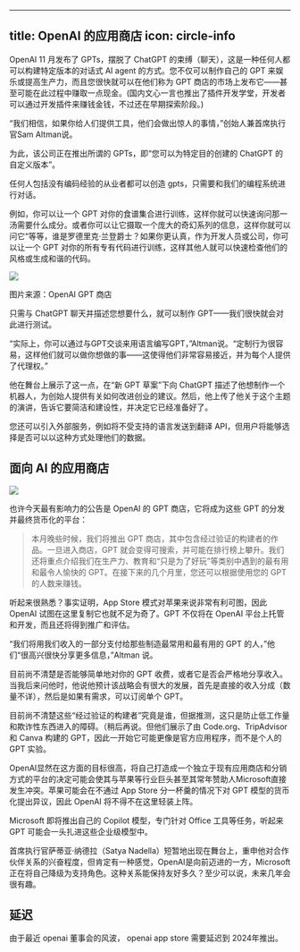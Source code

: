 
---
title: OpenAI 的应用商店
icon: circle-info
---

OpenAI 11 月发布了 GPTs，摆脱了 ChatGPT 的束缚（聊天），这是一种任何人都可以构建特定版本的对话式 AI agent 的方式。您不仅可以制作自己的 GPT 来娱乐或提高生产力，而且您很快就可以在他们称为 GPT 商店的市场上发布它——甚至可能在此过程中赚取一点现金。(国内文心一言也推出了插件开发学堂，开发者可以通过开发插件来赚钱金钱，不过还在早期探索阶段。)


“我们相信，如果你给人们提供工具，他们会做出惊人的事情，”创始人兼首席执行官Sam Altman说。

为此，该公司正在推出所谓的 GPTs，即“您可以为特定目的创建的 ChatGPT 的自定义版本”。

任何人包括没有编码经验的从业者都可以创造 gpts，只需要和我们的编程系统进行对话。

例如，你可以让一个 GPT 对你的食谱集合进行训练，这样你就可以快速询问那一汤需要什么成分。或者你可以让它摄取一个庞大的奇幻系列的信息，这样你就可以问它“等等，谁是罗德里克·兰登爵士？如果你更认真，作为开发人员或公司，你可以让一个 GPT 对你的所有专有代码进行训练，这样其他人就可以快速检查他们的风格或生成和谐的代码。

![](https://techcrunch.com/wp-content/uploads/2023/11/GPT-Builder.jpg)

图片来源：OpenAI GPT 商店

只需与 ChatGPT 聊天并描述您想要什么，就可以制作 GPT——我们很快就会对此进行测试。

“实际上，你可以通过与GPT交谈来用语言编写GPT，”Altman说。“定制行为很容易，这样他们就可以做你想做的事——这使得他们非常容易接近，并为每个人提供了代理权。”

他在舞台上展示了这一点，在“新 GPT 草案”下向 ChatGPT 描述了他想制作一个机器人，为创始人提供有关如何改进创业的建议。然后，他上传了他关于这个主题的演讲，告诉它要简洁和建设性，并决定它已经准备好了。

您还可以引入外部服务，例如将不受支持的语言发送到翻译 API，但用户将能够选择是否可以以这种方式处理他们的数据。

## 面向 AI 的应用商店

![](https://techcrunch.com/wp-content/uploads/2023/11/GPT-Store.jpg)


也许今天最有影响力的公告是 OpenAI 的 GPT 商店，它将成为这些 GPT 的分发并最终货币化的平台：

> 本月晚些时候，我们将推出 GPT 商店，其中包含经过验证的构建者的作品。一旦进入商店，GPT 就会变得可搜索，并可能在排行榜上攀升。我们还将重点介绍我们在生产力、教育和“只是为了好玩”等类别中遇到的最有用和最令人愉快的 GPT。在接下来的几个月里，您还可以根据使用您的 GPT 的人数来赚钱。

听起来很熟悉？事实证明，App Store 模式对苹果来说非常有利可图，因此 OpenAI 试图在这里复制它也就不足为奇了。GPT 不仅将在 OpenAI 平台上托管和开发，而且还将得到推广和评估。

“我们将用我们收入的一部分支付给那些制造最常用和最有用的 GPT 的人，”他们“很高兴很快分享更多信息，”Altman 说。

目前尚不清楚是否能够简单地对你的 GPT 收费，或者它是否会严格地分享收入。当我后来问他时，他说他预计该战略会有很大的发展，首先是直接的收入分成（数量不详），然后是如果有需求，可以订阅单个 GPT。

目前尚不清楚这些“经过验证的构建者”究竟是谁，但据推测，这只是防止低工作量和欺诈性东西进入的障碍。（稍后再说。但他们展示了由 Code.org、TripAdvisor 和 Canva 构建的 GPT，因此一开始它可能更像是官方应用程序，而不是个人的 GPT 实验。

OpenAI显然在这方面的目标很高，将自己打造成一个独立于现有应用商店和分销方式的平台的决定可能会使其与苹果等行业巨头甚至其常年赞助人Microsoft直接发生冲突。苹果可能会在不通过 App Store 分一杯羹的情况下对 GPT 模型的货币化提出异议，因此 OpenAI 将不得不在这里轻装上阵。

Microsoft 即将推出自己的 Copilot 模型，专门针对 Office 工具等任务，听起来 GPT 可能会一头扎进这些企业级模型中。

首席执行官萨蒂亚·纳德拉（Satya Nadella）短暂地出现在舞台上，重申他对合作伙伴关系的兴奋程度，但肯定有一种感觉，OpenAI是向前迈进的一方，Microsoft正在将自己降级为支持角色。这种关系能保持友好多久？至少可以说，未来几年会很有趣。

## 延迟 

由于最近 openai 董事会的风波， openai app store 需要延迟到 2024年推出。